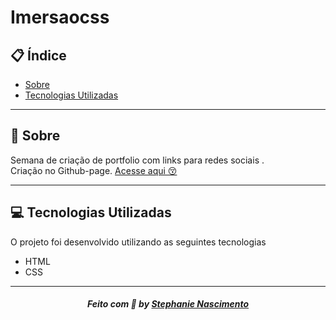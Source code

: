 # Imersaocss

## 📋 Índice

- [Sobre](#sobre)
- [Tecnologias Utilizadas](#tecnologias-utilizadas)

---
<a id="sobre"></a>
## 🔖 Sobre

Semana de criação de portfolio com links para redes sociais .
<br>
Criação no Github-page. <a href="https://steephanie.github.io/imersaocss/" target="_blank">Acesse aqui 😚</a>
<br>

---

<a id="tecnologias-utilizadas"></a>
## 💻 Tecnologias Utilizadas

O projeto foi desenvolvido utilizando as seguintes tecnologias

- HTML
- CSS


---

<h5 align="center">
    Feito com 💜 by <a href="https://www.linkedin.com/in/stephanie-nascimento-71ab51152/" target="_blank">Stephanie Nascimento</a>
</h5>
